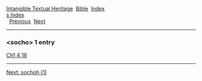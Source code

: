 [Intangible Textual Heritage](../../index)  [Bible](../index) 
[Index](index)   
[s Index](_s_)  
  [Previous](c10631)  [Next](c10633) 

------------------------------------------------------------------------

### &lt;socho&gt; 1 entry

[Ch1 4:18](../kjv/ch1004.htm#018)  

------------------------------------------------------------------------

[Next: sochoh (1)](c10633)
